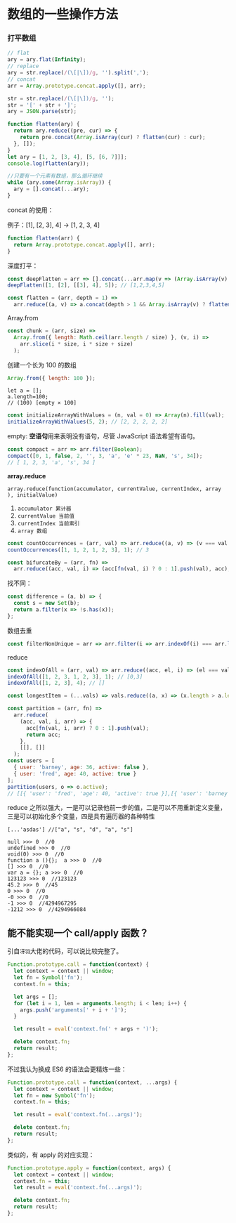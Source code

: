 # 数组的一些操作方法

### 打平数组

```js
// flat
ary = ary.flat(Infinity);
// replace
ary = str.replace(/(\[|\])/g, '').split(',');
// concat
arr = Array.prototype.concat.apply([], arr);
```

```js
str = str.replace(/(\[|\])/g, '');
str = '[' + str + ']';
ary = JSON.parse(str);
```

```js
function flatten(ary) {
  return ary.reduce((pre, cur) => {
    return pre.concat(Array.isArray(cur) ? flatten(cur) : cur);
  }, []);
}
let ary = [1, 2, [3, 4], [5, [6, 7]]];
console.log(flatten(ary));
```

```js
//只要有一个元素有数组，那么循环继续
while (ary.some(Array.isArray)) {
  ary = [].concat(...ary);
}
```

concat 的使用：

例子：[1], [2, 3], 4] -> [1, 2, 3, 4]

```js
function flatten(arr) {
  return Array.prototype.concat.apply([], arr);
}
```

深度打平：

```js
const deepFlatten = arr => [].concat(...arr.map(v => (Array.isArray(v) ? deepFlatten(v) : v)));
deepFlatten([1, [2], [[3], 4], 5]); // [1,2,3,4,5]
```

```js
const flatten = (arr, depth = 1) =>
  arr.reduce((a, v) => a.concat(depth > 1 && Array.isArray(v) ? flatten(v, depth - 1) : v), []);
```

Array.from

```js
const chunk = (arr, size) =>
  Array.from({ length: Math.ceil(arr.length / size) }, (v, i) =>
    arr.slice(i * size, i * size + size)
  );
```

创建一个长为 100 的数组

```js
Array.from({ length: 100 });
```

```
let a = [];
a.length=100;
// (100) [empty × 100]
```

```js
const initializeArrayWithValues = (n, val = 0) => Array(n).fill(val);
initializeArrayWithValues(5, 2); // [2, 2, 2, 2, 2]
```

empty: **空语句**用来表明没有语句，尽管 JavaScript 语法希望有语句。

```js
const compact = arr => arr.filter(Boolean);
compact([0, 1, false, 2, '', 3, 'a', 'e' * 23, NaN, 's', 34]);
// [ 1, 2, 3, 'a', 's', 34 ]
```

**array.reduce**

```
array.reduce(function(accumulator, currentValue, currentIndex, array ), initialValue)
```

1. `accumulator 累计器`
2. `currentValue 当前值`
3. `currentIndex 当前索引`
4. `array 数组`

```js
const countOccurrences = (arr, val) => arr.reduce((a, v) => (v === val ? a + 1 : a), 0);
countOccurrences([1, 1, 2, 1, 2, 3], 1); // 3
```

```js
const bifurcateBy = (arr, fn) =>
  arr.reduce((acc, val, i) => (acc[fn(val, i) ? 0 : 1].push(val), acc), [[], []]);
```

找不同：

```js
const difference = (a, b) => {
  const s = new Set(b);
  return a.filter(x => !s.has(x));
};
```

数组去重

```js
const filterNonUnique = arr => arr.filter(i => arr.indexOf(i) === arr.lastIndexOf(i));
```

reduce

```js
const indexOfAll = (arr, val) => arr.reduce((acc, el, i) => (el === val ? [...acc, i] : acc), []);
indexOfAll([1, 2, 3, 1, 2, 3], 1); // [0,3]
indexOfAll([1, 2, 3], 4); // []
```

```js
const longestItem = (...vals) => vals.reduce((a, x) => (x.length > a.length ? x : a));
```

```js
const partition = (arr, fn) =>
  arr.reduce(
    (acc, val, i, arr) => {
      acc[fn(val, i, arr) ? 0 : 1].push(val);
      return acc;
    },
    [[], []]
  );
const users = [
  { user: 'barney', age: 36, active: false },
  { user: 'fred', age: 40, active: true }
];
partition(users, o => o.active);
// [[{ 'user': 'fred', 'age': 40, 'active': true }],[{ 'user': 'barney',  'age': 36, 'active': false }]]
```

reduce 之所以强大，一是可以记录他前一步的值，二是可以不用重新定义变量，三是可以初始化多个变量，四是具有遍历器的各种特性

```
[...'asdas'] //["a", "s", "d", "a", "s"]
```

```
null >>> 0  //0
undefined >>> 0  //0
void(0) >>> 0  //0
function a (){};  a >>> 0  //0
[] >>> 0  //0
var a = {}; a >>> 0  //0
123123 >>> 0  //123123
45.2 >>> 0  //45
0 >>> 0  //0
-0 >>> 0  //0
-1 >>> 0  //4294967295
-1212 >>> 0  //4294966084
```

## 能不能实现一个 call/apply 函数？

引自`冴羽`大佬的代码，可以说比较完整了。

```js
Function.prototype.call = function(context) {
  let context = context || window;
  let fn = Symbol('fn');
  context.fn = this;

  let args = [];
  for (let i = 1, len = arguments.length; i < len; i++) {
    args.push('arguments[' + i + ']');
  }

  let result = eval('context.fn(' + args + ')');

  delete context.fn;
  return result;
};
```

不过我认为换成 ES6 的语法会更精炼一些：

```js
Function.prototype.call = function(context, ...args) {
  let context = context || window;
  let fn = new Symbol('fn');
  context.fn = this;

  let result = eval('context.fn(...args)');

  delete context.fn;
  return result;
};
```

类似的，有 apply 的对应实现：

```js
Function.prototype.apply = function(context, args) {
  let context = context || window;
  context.fn = this;
  let result = eval('context.fn(...args)');

  delete context.fn;
  return result;
};
```

